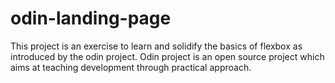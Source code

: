 # odin-landing-page

This project is an exercise to learn and solidify the basics of flexbox as introduced by the odin project. Odin project is an open source project which aims at teaching development through practical approach. 
